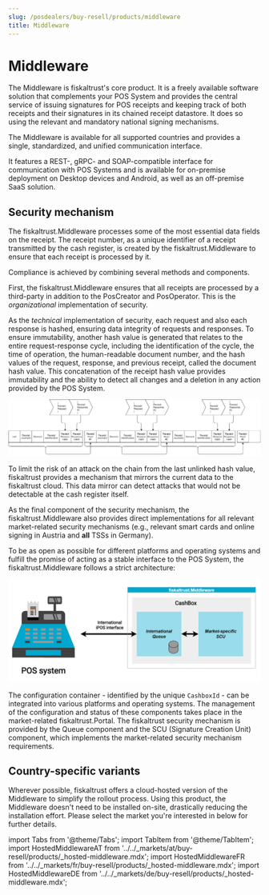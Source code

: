 ```yaml
---
slug: /posdealers/buy-resell/products/middleware
title: Middleware
---
```


# Middleware
The Middleware is fiskaltrust's core product. It is a freely available software solution that complements your POS System and provides the central service of issuing signatures for POS receipts and keeping track of both receipts and their signatures in its chained receipt datastore. It does so using the relevant and mandatory national signing mechanisms.

The Middleware is available for all supported countries and provides a single, standardized, and unified communication interface.

It features a REST-, gRPC- and SOAP-compatible interface for communication with POS Systems and is available for on-premise deployment on Desktop devices and Android, as well as an off-premise SaaS solution.

## Security mechanism
The fiskaltrust.Middleware processes some of the most essential data fields on the receipt. The receipt number, as a unique identifier of a receipt transmitted by the cash register, is created by the fiskaltrust.Middleware to ensure that each receipt is processed by it.

Compliance is achieved by combining several methods and components.

First, the fiskaltrust.Middleware ensures that all receipts are processed by a third-party in addition to the PosCreator and PosOperator. This is the _organizational_ implementation of security.

As the _technical_ implementation of security, each request and also each response is hashed, ensuring data integrity of requests and responses. To ensure immutability, another hash value is generated that relates to the entire request-response cycle, including the identification of the cycle, the time of operation, the human-readable document number, and the hash values of the request, response, and previous receipt, called the document hash value. This concatenation of the receipt hash value provides immutability and the ability to detect all changes and a deletion in any action provided by the POS System.

![receipt-chaining](../images/receipt-chain.png)

To limit the risk of an attack on the chain from the last unlinked hash value, fiskaltrust provides a mechanism that mirrors the current data to the fiskaltrust cloud. This data mirror can detect attacks that would not be detectable at the cash register itself.

As the final component of the security mechanism, the fiskaltrust.Middleware also provides direct implementations for all relevant market-related security mechanisms (e.g., relevant smart cards and online signing in Austria and **all** TSSs in Germany).

To be as open as possible for different platforms and operating systems and fulfill the promise of acting as a stable interface to the POS System, the fiskaltrust.Middleware follows a strict architecture:

![mw-architecture](../images/mw-architecture.png)

The configuration container - identified by the unique `CashboxId` - can be integrated into various platforms and operating systems. The management of the configuration and status of these components takes place in the market-related fiskaltrust.Portal. The fiskaltrust security mechanism is provided by the Queue component and the SCU (Signature Creation Unit) component, which implements the market-related security mechanism requirements.

## Country-specific variants
Wherever possible, fiskaltrust offers a cloud-hosted version of the Middleware to simplify the rollout process. Using this product, the Middleware doesn't need to be installed on-site, drastically reducing the installation effort. Please select the market you're interested in below for further details.

import Tabs from '@theme/Tabs';
import TabItem from '@theme/TabItem';
import HostedMiddlewareAT from '../../_markets/at/buy-resell/products/_hosted-middleware.mdx';
import HostedMiddlewareFR from '../../_markets/fr/buy-resell/products/_hosted-middleware.mdx';
import HostedMiddlewareDE from '../../_markets/de/buy-resell/products/_hosted-middleware.mdx';

<Tabs groupId="market">

  <TabItem value="AT" label="Austria">
    <HostedMiddlewareAT />
  </TabItem>

  <TabItem value="FR" label="France">
    <HostedMiddlewareFR />
  </TabItem>

  <TabItem value="DE" label="Germany">
    <HostedMiddlewareDE />
  </TabItem>

</Tabs>